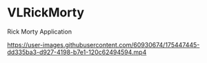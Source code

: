 # VLRickMorty
Rick Morty Application




https://user-images.githubusercontent.com/60930674/175447445-dd335ba3-d927-4198-b7e1-120c62494594.mp4

